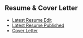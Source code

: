 
## Resume & Cover Letter
* [Latest Resume Edit](https://docs.google.com/document/d/11pSGuD-FBy_IVOQbSMARVFJU0gwrlB2n/edit?usp=sharing&ouid=109575571854883866112&rtpof=true&sd=true)
* [Latest Resume Published](https://drive.google.com/file/d/1qrvWetK7jpmJVR6RMi6rj1npmGiQPgT8/view?usp=sharing)
* [Cover Letter](https://docs.google.com/document/d/1UIxYfol4IS5YrsNJvf0tEGyDE2xugHOp/edit?usp=sharing&ouid=109575571854883866112&rtpof=true&sd=true)
